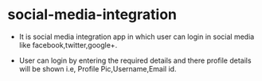 # social-media-integration

- It is social media integration app in which user can login in social media like facebook,twitter,google+.

- User can login by entering the required details and there profile details will be shown i.e, Profile Pic,Username,Email id.
